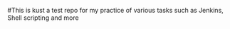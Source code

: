 #This is kust a test repo for my practice of various tasks such as Jenkins, Shell scripting and more
